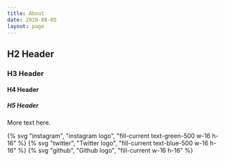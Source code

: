 ```yaml
---
title: About
date: 2020-08-05
layout: page
---
```


## H2 Header
### H3 Header
#### H4 Header
##### H5 Header

More text here.

{% svg "instagram",   "instagram logo",   "fill-current text-green-500 w-16 h-16" %} 
{% svg "twitter",   "Twitter logo",   "fill-current text-blue-500 w-16 h-16" %}
{% svg "github",      "Github logo",      "fill-current w-16 h-16" %}
